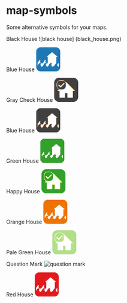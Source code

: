 # map-symbols

Some alternative symbols for your maps.

Black House
![black house]
(black_house.png)

Blue House
![blue house](blue_house.png)

Gray Check House
![Gray Check House](gray_check_house.png)

Blue House
![gray house](gray_house.png)

 Green House
![green house](green_house.png)

 Happy House
![happy house](happy_house.png)

 Orange House
![orange house](orange_house.png)

Pale Green House
![pale green house](pale_green_house.png)

 Question Mark
![question mark](quesiton_mark.png)

Red House
![red house](red_house.png)
